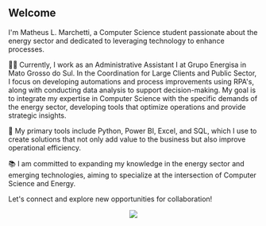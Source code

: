 ## Welcome

I'm Matheus L. Marchetti, a Computer Science student passionate about the energy sector and dedicated to leveraging technology to enhance processes.

👨‍💼 Currently, I work as an Administrative Assistant I at Grupo Energisa in Mato Grosso do Sul. In the Coordination for Large Clients and Public Sector, I focus on developing automations and process improvements using RPA's, along with conducting data analysis to support decision-making. My goal is to integrate my expertise in Computer Science with the specific demands of the energy sector, developing tools that optimize operations and provide strategic insights.

🔧 My primary tools include Python, Power BI, Excel, and SQL, which I use to create solutions that not only add value to the business but also improve operational efficiency.

📚 I am committed to expanding my knowledge in the energy sector and emerging technologies, aiming to specialize at the intersection of Computer Science and Energy.

Let's connect and explore new opportunities for collaboration!

<p align="center"> <img src="https://github-readme-stats.vercel.app/api/top-langs/?username=matheuslmarchetti&layout=compact&langs_count=10&theme=dark"/>

